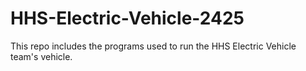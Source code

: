 # HHS-Electric-Vehicle-2425
This repo includes the programs used to run the HHS Electric Vehicle team's vehicle. 
